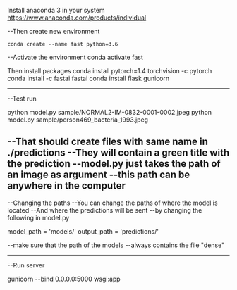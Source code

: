 
Install anaconda 3 in your system
https://www.anaconda.com/products/individual

--Then create new environment

```
conda create --name fast python=3.6
```

--Activate the environment
conda activate fast

Then install packages
conda install pytorch=1.4 torchvision -c pytorch
conda install -c fastai fastai
conda install flask gunicorn

---------------------------------------
--Test run

python model.py sample/NORMAL2-IM-0832-0001-0002.jpeg
python model.py sample/person469_bacteria_1993.jpeg

--That should create files with same name in ./predictions
--They will contain a green title with the prediction
--model.py just takes the path of an image as argument
--this path can be anywhere in the computer
---------------------------------------
--Changing the paths
--You can change the paths of where the model is located
--And where the predictions will be sent
--by changing the following in model.py

model_path = 'models/'
output_path = 'predictions/'

--make sure that the path of the models
--always contains the file "dense"

---------------------------------------
--Run server

gunicorn --bind 0.0.0.0:5000 wsgi:app
